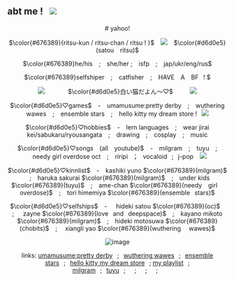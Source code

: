 ## abt me !⠀<img src=https://files.catbox.moe/lneeto.gif>
<div align="center">
  # yahoo! 
  
  $\color{#676389}{ritsu-kun / ritsu-chan / ritsu ! }$⠀ <img src=https://files.catbox.moe/f8z1rn.gif>⠀ $\color{#d6d0e5}(satou⠀ ritsu)$
  
  $\color{#676389}he/his⠀  ;⠀ she/her ; ⠀isfp ⠀; ⠀jap/ukr/eng/rus$

  $\color{#676389}selfshiper⠀ ; ⠀catfisher ⠀;⠀ HAVE ⠀A⠀ BF⠀! $

  <img src=https://files.catbox.moe/oq1tho.gif>⠀⠀ ⠀ ⠀  $\color{#d6d0e5}白い猫だよん～♡$⠀ ⠀⠀ <img src=https://files.catbox.moe/z5ayqw.gif>
  
  $\color{#d6d0e5}♡games$ ⠀-⠀ umamusume:pretty derby⠀ ;⠀ wuthering wawes⠀ ; ⠀ensemble stars⠀ ;⠀ hello kitty my dream store !⠀<img src=https://files.catbox.moe/mcw7n9.gif>
  
  $\color{#d6d0e5}♡hobbies$ ⠀-⠀ lern languages ⠀;⠀ wear jirai kei/sabukaru/ryousangata⠀ ;⠀ drawing ⠀;⠀ cosplay⠀ ; ⠀music 

  $\color{#d6d0e5}♡songs⠀ (all ⠀youtube)$ ⠀- ⠀milgram⠀ ; ⠀tuyu ⠀; ⠀needy girl overdose oct⠀ ; ⠀riripi⠀；⠀vocaloid⠀;⠀j-pop ⠀<img src=https://files.catbox.moe/du7k1m.gif>

  $\color{#d6d0e5}♡kinnlist$ ⠀- ⠀kashiki yuno $\color{#676389}(milgram)$ ⠀; ⠀haruka sakurai $\color{#676389}(milgram)$ ⠀;⠀ under kids $\color{#676389}(tuyu)$ ⠀; ⠀ame-chan $\color{#676389}(needy⠀  girl ⠀ overdose)$ ⠀;⠀
  tori himemiya $\color{#676389}(ensemble⠀stars)$

  $\color{#d6d0e5}♡selfships$ ⠀-⠀⠀hideki satou $\color{#676389}(oc)$⠀ ;⠀⠀zayne $\color{#676389}(love⠀and⠀deepspace)$⠀ ;⠀ kayano mikoto $\color{#676389}(milgram)$ ⠀; ⠀hideki motosuwa $\color{#676389}(chobits)$⠀ ; ⠀
  xiangli yao $\color{#676389}(wuthering ⠀ wawes)$
  
  ![image](https://files.catbox.moe/448fp8.png)

  links: [umamusume:pretty derby](https://umamusu.wiki/Main_Page)⠀;⠀[wuthering wawes](https://wutheringwaves.kurogames.com/en/main)⠀;⠀[ensemble stars](https://ensemblestars.com/explore/units?id=sp)⠀;⠀[hello kitty my dream store](https://youtu.be/W5aio_ZGnZs?si=j4QWNnovxqtcZ3kB)⠀;
  [my playlist](https://youtube.com/playlist?list=PLblJxRTm4VHHzA_wj1OEmzbfYiMDkXnfE&si=hck46ReWKL0EwFuR)⠀; 
  [milgram](https://www.youtube.com/@MilgramOfficial)⠀;⠀[tuyu](https://www.youtube.com/@TUYU_official)⠀;⠀[]()⠀;⠀[]()⠀;⠀[]()⠀;⠀[]()
  
</div>
